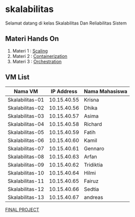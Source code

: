 # skalabilitas

Selamat datang di kelas Skalabilitas Dan Reliabilitas Sistem

## Materi Hands On 
1. Materi 1 : [Scaling](/load-balancing)
2. Materi 2 : [Containerization](/docker)
3. Materi 3 : [Orchestration](/kubernetes)

## VM List

| Nama VM         | IP Address  | Nama Mahasiswa |
| ----------------|-------------|------|
| Skalabilitas-01 | 10.15.40.55 | Krisna |
| Skalabilitas-02 | 10.15.40.56 | Dhika |
| Skalabilitas-03 | 10.15.40.57 | Asima |
| Skalabilitas-04 | 10.15.40.58 | Richard |
| Skalabilitas-05 | 10.15.40.59 | Fatih |
| Skalabilitas-06 | 10.15.40.60 | Kamil |
| Skalabilitas-07 | 10.15.40.61 | Gennaro |
| Skalabilitas-08 | 10.15.40.63 | Arfan |
| Skalabilitas-09 | 10.15.40.62 | Tridiktia |
| Skalabilitas-10 | 10.15.40.64 | Hilmi |
| Skalabilitas-11 | 10.15.40.65 | Fairuz |
| Skalabilitas-12 | 10.15.40.66 | Sedtia |
| Skalabilitas-13 | 10.15.40.67 | andreas |


[FINAL PROJECT ](/FP)
